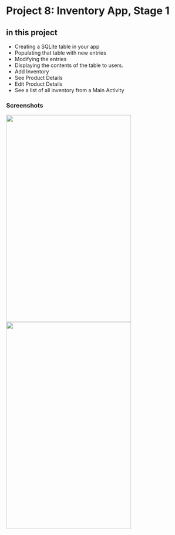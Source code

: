 # Project 8: Inventory App, Stage 1

## in this project

- Creating a SQLite table in your app
- Populating that table with new entries
- Modifying the entries
- Displaying the contents of the table to users.
- Add Inventory
- See Product Details
- Edit Product Details
- See a list of all inventory from a Main Activity

### Screenshots

<img src="/screenshot/Screenshot1.png" width="340" height="564"><img src="--.png" width="340" height="564">
